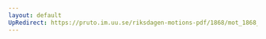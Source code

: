 ```yaml
---
layout: default
UpRedirect: https://pruto.im.uu.se/riksdagen-motions-pdf/1868/mot_1868__ak__40.pdf
---
```

